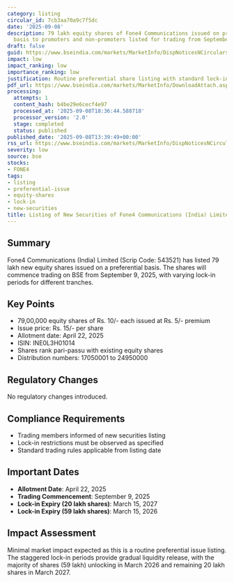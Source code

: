 ```yaml
---
category: listing
circular_id: 7cb3aa70a9c7f5dc
date: '2025-09-08'
description: 79 lakh equity shares of Fone4 Communications issued on preferential
  basis to promoters and non-promoters listed for trading from September 9, 2025.
draft: false
guid: https://www.bseindia.com/markets/MarketInfo/DispNoticesNCirculars.aspx?Noticeid={BDE0599A-D508-41DF-95C8-1FE5AAA12E27}&noticeno=20250908-26&dt=09/08/2025&icount=26&totcount=48&flag=0
impact: low
impact_ranking: low
importance_ranking: low
justification: Routine preferential share listing with standard lock-in provisions
pdf_url: https://www.bseindia.com/markets/MarketInfo/DownloadAttach.aspx?id=20250908-26&attachedId=
processing:
  attempts: 1
  content_hash: b4be29e6cecf4e97
  processed_at: '2025-09-08T18:36:44.588718'
  processor_version: '2.0'
  stage: completed
  status: published
published_date: '2025-09-08T13:39:49+00:00'
rss_url: https://www.bseindia.com/markets/MarketInfo/DispNoticesNCirculars.aspx?Noticeid={BDE0599A-D508-41DF-95C8-1FE5AAA12E27}&noticeno=20250908-26&dt=09/08/2025&icount=26&totcount=48&flag=0
severity: low
source: bse
stocks:
- FONE4
tags:
- listing
- preferential-issue
- equity-shares
- lock-in
- new-securities
title: Listing of New Securities of Fone4 Communications (India) Limited
---
```


## Summary

Fone4 Communications (India) Limited (Scrip Code: 543521) has listed 79 lakh new equity shares issued on a preferential basis. The shares will commence trading on BSE from September 9, 2025, with varying lock-in periods for different tranches.

## Key Points

- 79,00,000 equity shares of Rs. 10/- each issued at Rs. 5/- premium
- Issue price: Rs. 15/- per share
- Allotment date: April 22, 2025
- ISIN: INE0L3H01014
- Shares rank pari-passu with existing equity shares
- Distribution numbers: 17050001 to 24950000

## Regulatory Changes

No regulatory changes introduced.

## Compliance Requirements

- Trading members informed of new securities listing
- Lock-in restrictions must be observed as specified
- Standard trading rules applicable from listing date

## Important Dates

- **Allotment Date**: April 22, 2025
- **Trading Commencement**: September 9, 2025
- **Lock-in Expiry (20 lakh shares)**: March 15, 2027
- **Lock-in Expiry (59 lakh shares)**: March 15, 2026

## Impact Assessment

Minimal market impact expected as this is a routine preferential issue listing. The staggered lock-in periods provide gradual liquidity release, with the majority of shares (59 lakh) unlocking in March 2026 and remaining 20 lakh shares in March 2027.